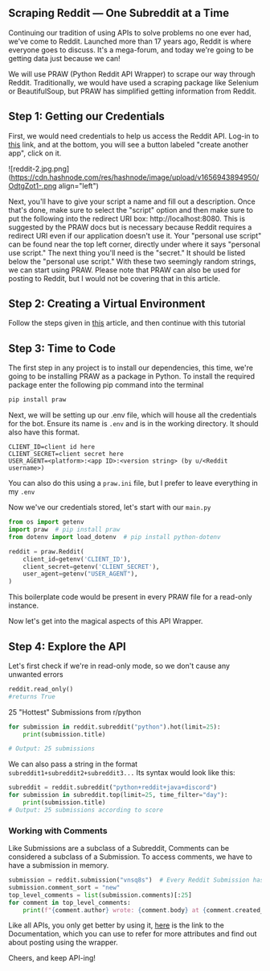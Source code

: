 ## Scraping Reddit — One Subreddit at a Time

Continuing our tradition of using APIs to solve problems no one ever had, we've come to Reddit. Launched more than 17 years ago, Reddit is where everyone goes to discuss. It's a mega-forum, and today we're going to be getting data just because we can!

We will use PRAW (Python Reddit API Wrapper) to scrape our way through Reddit. Traditionally, we would have used a scraping package like Selenium or BeautifulSoup, but PRAW has simplified getting information from Reddit.

## Step 1: Getting our Credentials

First, we would need credentials to help us access the Reddit API. Log-in to [this](https://www.reddit.com/prefs/apps) link, and at the bottom, you will see a button labeled "create another app", click on it.

![reddit-2.jpg.png](https://cdn.hashnode.com/res/hashnode/image/upload/v1656943894950/OdtgZot1-.png align="left")

Next, you'll have to give your script a name and fill out a description. Once that's done, make sure to select the "script" option and then make sure to put the following into the redirect URI box: http://localhost:8080. This is suggested by the PRAW docs but is necessary because Reddit requires a redirect URI even if our application doesn't use it. Your "personal use script" can be found near the top left corner, directly under where it says "personal use script." The next thing you'll need is the "secret." It should be listed below the "personal use script." With these two seemingly random strings, we can start using PRAW. Please note that PRAW can also be used for posting to Reddit, but I would not be covering that in this article.

## Step 2: Creating a Virtual Environment
Follow the steps given in [this](https://aryan401.hashnode.dev/api-avalanche-all-about-apis) article, and then continue with this tutorial

## Step 3: Time to Code

The first step in any project is to install our dependencies, this time, we're going to be installing PRAW as a package in Python. To install the required package enter the following pip command into the terminal
```bash
pip install praw
```
Next, we will be setting up our .env file, which will house all the credentials for the bot. Ensure its name is `.env` and is in the working directory. It should also have this format.
```.env
CLIENT_ID=client id here
CLIENT_SECRET=client secret here
USER_AGENT=<platform>:<app ID>:<version string> (by u/<Reddit username>)
```
You can also do this using a `praw.ini` file, but I prefer to leave everything in my `.env`

Now we've our credentials stored, let's start with our `main.py`

```Python
from os import getenv
import praw  # pip install praw
from dotenv import load_dotenv  # pip install python-dotenv

reddit = praw.Reddit(
    client_id=getenv('CLIENT_ID'),
    client_secret=getenv('CLIENT_SECRET'),
    user_agent=getenv("USER_AGENT"),
)
```
This boilerplate code would be present in every PRAW file for a read-only instance.

Now let's get into the magical aspects of this API Wrapper.

## Step 4: Explore the API

Let's first check if we're in read-only mode, so we don't cause any unwanted errors
```python
reddit.read_only()
#returns True
```
25 "Hottest" Submissions from r/python

```python
for submission in reddit.subreddit("python").hot(limit=25):
    print(submission.title)

# Output: 25 submissions
```
We can also pass a string in the format `subreddit1+subreddit2+subreddit3...` 
Its syntax would look like this:
```python
subreddit = reddit.subreddit("python+reddit+java+discord")
for submission in subreddit.top(limit=25, time_filter="day"):
    print(submission.title)
# Output: 25 submissions according to score
```

### Working with Comments

Like Submissions are a subclass of a Subreddit, Comments can be considered a subclass of a Submission. To access comments, we have to have a submission in memory.

```python
submission = reddit.submission("vnsq8s")  # Every Reddit Submission has its own ID
submission.comment_sort = "new"
top_level_comments = list(submission.comments)[:25]
for comment in top_level_comments:
    print(f"{comment.author} wrote: {comment.body} at {comment.created_utc}")
```

Like all APIs, you only get better by using it, [here](https://praw.readthedocs.io/en/stable/index.html) is the link to the Documentation, which you can use to refer for more attributes and find out about posting using the wrapper.

Cheers, and keep API-ing!
